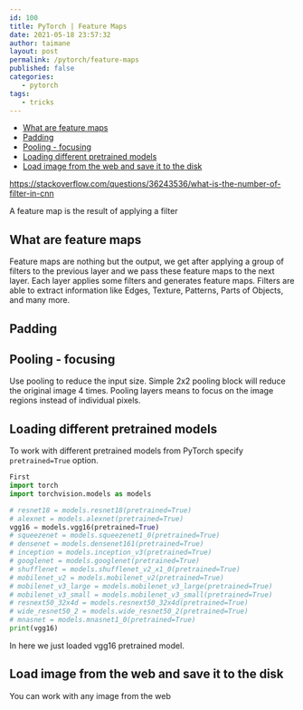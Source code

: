 ```yaml
---
id: 100
title: PyTorch | Feature Maps
date: 2021-05-18 23:57:32
author: taimane
layout: post
permalink: /pytorch/feature-maps
published: false
categories:
   - pytorch
tags:
   - tricks
---
```

- [What are feature maps](#what-are-feature-maps)
- [Padding](#padding)
- [Pooling - focusing](#pooling---focusing)
- [Loading different pretrained models](#loading-different-pretrained-models)
- [Load image from the web and save it to the disk](#load-image-from-the-web-and-save-it-to-the-disk)


https://stackoverflow.com/questions/36243536/what-is-the-number-of-filter-in-cnn

A feature map is the result of applying a filter


## What are feature maps

Feature maps are nothing but the output, we get after applying a group of filters to the previous layer and we pass these feature maps to the next layer. Each layer applies some filters and generates feature maps. Filters are able to extract information like Edges, Texture, Patterns, Parts of Objects, and many more.

## Padding

## Pooling - focusing

Use pooling to reduce the input size. Simple 2x2 pooling block will reduce the original image 4 times. 
Pooling layers means to focus on the image regions instead of individual pixels.

## Loading different pretrained models

To work with different pretrained models from PyTorch specify `pretrained=True` option. 

```python
First 
import torch
import torchvision.models as models

# resnet18 = models.resnet18(pretrained=True)
# alexnet = models.alexnet(pretrained=True)
vgg16 = models.vgg16(pretrained=True)
# squeezenet = models.squeezenet1_0(pretrained=True)
# densenet = models.densenet161(pretrained=True)
# inception = models.inception_v3(pretrained=True)
# googlenet = models.googlenet(pretrained=True)
# shufflenet = models.shufflenet_v2_x1_0(pretrained=True)
# mobilenet_v2 = models.mobilenet_v2(pretrained=True)
# mobilenet_v3_large = models.mobilenet_v3_large(pretrained=True)
# mobilenet_v3_small = models.mobilenet_v3_small(pretrained=True)
# resnext50_32x4d = models.resnext50_32x4d(pretrained=True)
# wide_resnet50_2 = models.wide_resnet50_2(pretrained=True)
# mnasnet = models.mnasnet1_0(pretrained=True)
print(vgg16)
```

In here we just loaded vgg16 pretrained model.

## Load image from the web and save it to the disk

You can work with any image from the web 
